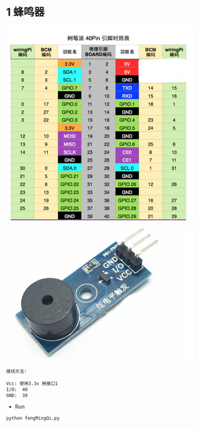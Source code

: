 
# 1 蜂鸣器

![image](https://github.com/raspberrypitools/sensor/blob/master/fengMingQi/media/15833905111819.jpg)


![image](https://github.com/raspberrypitools/sensor/blob/master/fengMingQi/media/15833904960595.jpg)


```
接线方法:

Vcc: 使用3.3v 用接口1
I/O:  40
GND:  39
```

- Run


```
python fengMingQi.py
```